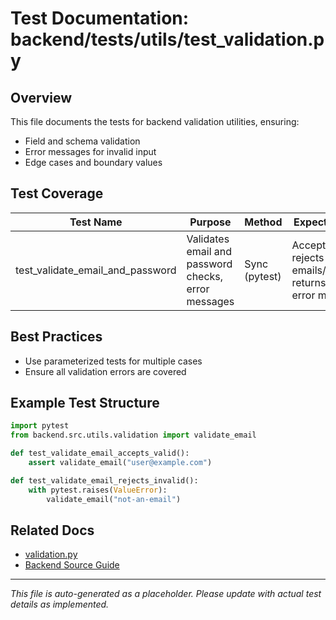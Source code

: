 # Test Documentation: backend/tests/utils/test_validation.py

## Overview

This file documents the tests for backend validation utilities, ensuring:

- Field and schema validation
- Error messages for invalid input
- Edge cases and boundary values

## Test Coverage

| Test Name                        | Purpose                                         | Method                  | Expected Results                                                                 |
|-----------------------------------|-------------------------------------------------|-------------------------|----------------------------------------------------------------------------------|
| test_validate_email_and_password  | Validates email and password checks, error messages | Sync (pytest)           | Accepts valid, rejects invalid emails/passwords; returns correct error messages   |

## Best Practices

- Use parameterized tests for multiple cases
- Ensure all validation errors are covered

## Example Test Structure

```python
import pytest
from backend.src.utils.validation import validate_email

def test_validate_email_accepts_valid():
    assert validate_email("user@example.com")

def test_validate_email_rejects_invalid():
    with pytest.raises(ValueError):
        validate_email("not-an-email")
```

## Related Docs

- [validation.py](../../backend/src/utils/validation.py.md)
- [Backend Source Guide](../../backend-source-guide.md)

---

*This file is auto-generated as a placeholder. Please update with actual test details as implemented.*

